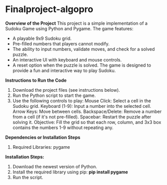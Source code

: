 # Finalproject-algopro

**Overview of the Project**
This project is a simple implementation of a Sudoku Game using Python and Pygame. The game features:
- A playable 9x9 Sudoku grid.
- Pre-filled numbers that players cannot modify.
- The ability to input numbers, validate moves, and check for a solved puzzle.
- An interactive UI with keyboard and mouse controls.
- A reset option when the puzzle is solved.
The game is designed to provide a fun and interactive way to play Sudoku.

**Instructions to Run the Code**
1. Download the project files (see instructions below).
2. Run the Python script to start the game.
3. Use the following controls to play:
  Mouse Click: Select a cell in the Sudoku grid.
  Keyboard (1-9): Input a number into the selected cell.
  Arrow Keys: Move between cells.
  Backspace/Delete: Remove a number from a cell (if it's not pre-filled).
  Spacebar: Restart the puzzle after solving it.
Objective:
Fill the grid so that each row, column, and 3x3 box contains the numbers 1-9 without repeating any.

**Dependencies or Installation Steps**
1. Required Libraries:
  pygame

**Installation Steps:**
1. Download the newest version of Python.
2. Install the required library using pip:
  **pip install pygame**
3. Run the script.





